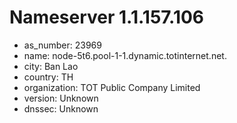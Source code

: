 # Nameserver 1.1.157.106

* as_number: 23969
* name: node-5t6.pool-1-1.dynamic.totinternet.net.
* city: Ban Lao
* country: TH
* organization: TOT Public Company Limited
* version: Unknown
* dnssec: Unknown
